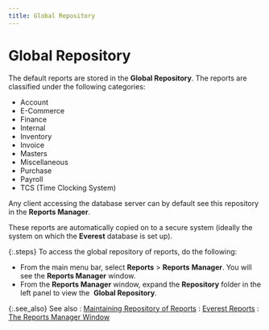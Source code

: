 ```yaml
---
title: Global Repository
---
```


# Global Repository


The default reports are stored in the **Global 
 Repository**. The reports are classified under the following categories:

- Account
- E-Commerce
- Finance
- Internal
- Inventory
- Invoice
- Masters
- Miscellaneous
- Purchase
- Payroll
- TCS  (Time Clocking System)



Any client accessing the database server can by default see this repository  in the **Reports Manager**.


These reports are automatically copied on to a secure system (ideally  the system on which the **Everest** database  is set up).


{:.steps}
To access the global repository of reports,  do the following:

- From the main  menu bar, select **Reports** >  **Reports** **Manager**.  You will see the **Reports Manager** window.
- From the **Reports Manager** window, expand the **Repository** folder in the left panel  to view the  **Global 
 Repository**.



{:.see_also}
See also
: [Maintaining  Repository of Reports]({{site.rmgr_baseurl}}/manager/window/maintaining-repository-of-reports/maintaining_repository_of_reports.html)
: [Everest  Reports]({{site.rpt_chm}}/everest-reports/everest_reports.html)
: [The  Reports Manager Window]({{site.rmgr_baseurl}}/manager/window/report_manager_graphic_user_interface.html)

